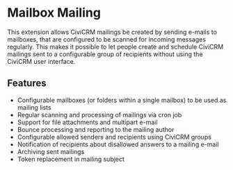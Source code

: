 # Mailbox Mailing

This extension allows CiviCRM mailings be created by sending e-mails to
mailboxes, that are configured to be scanned for incoming messages regularly.
This makes it possible to let people create and schedule CiviCRM mailings sent
to a configurable group of recipients without using the CiviCRM user interface.

## Features

-   Configurable mailboxes (or folders within a single mailbox) to be used as
    mailing lists
-   Regular scanning and processing of mailings via cron job
-   Support for file attachments and multipart e-mail
-   Bounce processing and reporting to the mailing author
-   Configurable allowed senders and recipients using CiviCRM groups
-   Notification of recipients about disallowed answers to a mailing e-mail
-   Archiving sent mailings
-   Token replacement in mailing subject
